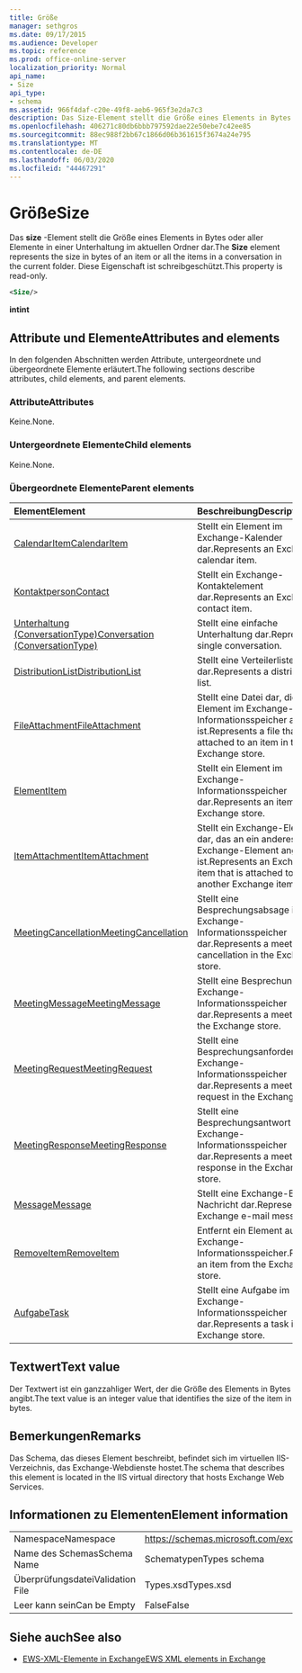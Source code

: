 ```yaml
---
title: Größe
manager: sethgros
ms.date: 09/17/2015
ms.audience: Developer
ms.topic: reference
ms.prod: office-online-server
localization_priority: Normal
api_name:
- Size
api_type:
- schema
ms.assetid: 966f4daf-c20e-49f8-aeb6-965f3e2da7c3
description: Das Size-Element stellt die Größe eines Elements in Bytes oder aller Elemente in einer Unterhaltung im aktuellen Ordner dar. Diese Eigenschaft ist schreibgeschützt.
ms.openlocfilehash: 406271c80db6bbb797592dae22e50ebe7c42ee85
ms.sourcegitcommit: 88ec988f2bb67c1866d06b361615f3674a24e795
ms.translationtype: MT
ms.contentlocale: de-DE
ms.lasthandoff: 06/03/2020
ms.locfileid: "44467291"
---
```

# <a name="size"></a><span data-ttu-id="ba041-104">Größe</span><span class="sxs-lookup"><span data-stu-id="ba041-104">Size</span></span>

<span data-ttu-id="ba041-105">Das **size** -Element stellt die Größe eines Elements in Bytes oder aller Elemente in einer Unterhaltung im aktuellen Ordner dar.</span><span class="sxs-lookup"><span data-stu-id="ba041-105">The **Size** element represents the size in bytes of an item or all the items in a conversation in the current folder.</span></span> <span data-ttu-id="ba041-106">Diese Eigenschaft ist schreibgeschützt.</span><span class="sxs-lookup"><span data-stu-id="ba041-106">This property is read-only.</span></span> 
  
```XML
<Size/>
```

 <span data-ttu-id="ba041-107">**int**</span><span class="sxs-lookup"><span data-stu-id="ba041-107">**int**</span></span>
## <a name="attributes-and-elements"></a><span data-ttu-id="ba041-108">Attribute und Elemente</span><span class="sxs-lookup"><span data-stu-id="ba041-108">Attributes and elements</span></span>

<span data-ttu-id="ba041-109">In den folgenden Abschnitten werden Attribute, untergeordnete und übergeordnete Elemente erläutert.</span><span class="sxs-lookup"><span data-stu-id="ba041-109">The following sections describe attributes, child elements, and parent elements.</span></span>
  
### <a name="attributes"></a><span data-ttu-id="ba041-110">Attribute</span><span class="sxs-lookup"><span data-stu-id="ba041-110">Attributes</span></span>

<span data-ttu-id="ba041-111">Keine.</span><span class="sxs-lookup"><span data-stu-id="ba041-111">None.</span></span>
  
### <a name="child-elements"></a><span data-ttu-id="ba041-112">Untergeordnete Elemente</span><span class="sxs-lookup"><span data-stu-id="ba041-112">Child elements</span></span>

<span data-ttu-id="ba041-113">Keine.</span><span class="sxs-lookup"><span data-stu-id="ba041-113">None.</span></span>
  
### <a name="parent-elements"></a><span data-ttu-id="ba041-114">Übergeordnete Elemente</span><span class="sxs-lookup"><span data-stu-id="ba041-114">Parent elements</span></span>

|<span data-ttu-id="ba041-115">**Element**</span><span class="sxs-lookup"><span data-stu-id="ba041-115">**Element**</span></span>|<span data-ttu-id="ba041-116">**Beschreibung**</span><span class="sxs-lookup"><span data-stu-id="ba041-116">**Description**</span></span>|
|:-----|:-----|
|[<span data-ttu-id="ba041-117">CalendarItem</span><span class="sxs-lookup"><span data-stu-id="ba041-117">CalendarItem</span></span>](calendaritem.md) <br/> |<span data-ttu-id="ba041-118">Stellt ein Element im Exchange-Kalender dar.</span><span class="sxs-lookup"><span data-stu-id="ba041-118">Represents an Exchange calendar item.</span></span>  <br/> |
|[<span data-ttu-id="ba041-119">Kontaktperson</span><span class="sxs-lookup"><span data-stu-id="ba041-119">Contact</span></span>](contact.md) <br/> |<span data-ttu-id="ba041-120">Stellt ein Exchange-Kontaktelement dar.</span><span class="sxs-lookup"><span data-stu-id="ba041-120">Represents an Exchange contact item.</span></span>  <br/> |
|[<span data-ttu-id="ba041-121">Unterhaltung (ConversationType)</span><span class="sxs-lookup"><span data-stu-id="ba041-121">Conversation (ConversationType)</span></span>](conversation-conversationtype.md) <br/> |<span data-ttu-id="ba041-122">Stellt eine einfache Unterhaltung dar.</span><span class="sxs-lookup"><span data-stu-id="ba041-122">Represents a single conversation.</span></span>  <br/> |
|[<span data-ttu-id="ba041-123">DistributionList</span><span class="sxs-lookup"><span data-stu-id="ba041-123">DistributionList</span></span>](distributionlist.md) <br/> |<span data-ttu-id="ba041-124">Stellt eine Verteilerliste dar.</span><span class="sxs-lookup"><span data-stu-id="ba041-124">Represents a distribution list.</span></span>  <br/> |
|[<span data-ttu-id="ba041-125">FileAttachment</span><span class="sxs-lookup"><span data-stu-id="ba041-125">FileAttachment</span></span>](fileattachment.md) <br/> |<span data-ttu-id="ba041-126">Stellt eine Datei dar, die an ein Element im Exchange-Informationsspeicher angefügt ist.</span><span class="sxs-lookup"><span data-stu-id="ba041-126">Represents a file that is attached to an item in the Exchange store.</span></span>  <br/> |
|[<span data-ttu-id="ba041-127">Element</span><span class="sxs-lookup"><span data-stu-id="ba041-127">Item</span></span>](item.md) <br/> |<span data-ttu-id="ba041-128">Stellt ein Element im Exchange-Informationsspeicher dar.</span><span class="sxs-lookup"><span data-stu-id="ba041-128">Represents an item in the Exchange store.</span></span>  <br/> |
|[<span data-ttu-id="ba041-129">ItemAttachment</span><span class="sxs-lookup"><span data-stu-id="ba041-129">ItemAttachment</span></span>](itemattachment.md) <br/> |<span data-ttu-id="ba041-130">Stellt ein Exchange-Element dar, das an ein anderes Exchange-Element angefügt ist.</span><span class="sxs-lookup"><span data-stu-id="ba041-130">Represents an Exchange item that is attached to another Exchange item.</span></span>  <br/> |
|[<span data-ttu-id="ba041-131">MeetingCancellation</span><span class="sxs-lookup"><span data-stu-id="ba041-131">MeetingCancellation</span></span>](meetingcancellation.md) <br/> |<span data-ttu-id="ba041-132">Stellt eine Besprechungsabsage im Exchange-Informationsspeicher dar.</span><span class="sxs-lookup"><span data-stu-id="ba041-132">Represents a meeting cancellation in the Exchange store.</span></span>  <br/> |
|[<span data-ttu-id="ba041-133">MeetingMessage</span><span class="sxs-lookup"><span data-stu-id="ba041-133">MeetingMessage</span></span>](meetingmessage.md) <br/> |<span data-ttu-id="ba041-134">Stellt eine Besprechung im Exchange-Informationsspeicher dar.</span><span class="sxs-lookup"><span data-stu-id="ba041-134">Represents a meeting in the Exchange store.</span></span>  <br/> |
|[<span data-ttu-id="ba041-135">MeetingRequest</span><span class="sxs-lookup"><span data-stu-id="ba041-135">MeetingRequest</span></span>](meetingrequest.md) <br/> |<span data-ttu-id="ba041-136">Stellt eine Besprechungsanforderung im Exchange-Informationsspeicher dar.</span><span class="sxs-lookup"><span data-stu-id="ba041-136">Represents a meeting request in the Exchange store.</span></span>  <br/> |
|[<span data-ttu-id="ba041-137">MeetingResponse</span><span class="sxs-lookup"><span data-stu-id="ba041-137">MeetingResponse</span></span>](meetingresponse.md) <br/> |<span data-ttu-id="ba041-138">Stellt eine Besprechungsantwort im Exchange-Informationsspeicher dar.</span><span class="sxs-lookup"><span data-stu-id="ba041-138">Represents a meeting response in the Exchange store.</span></span>  <br/> |
|[<span data-ttu-id="ba041-139">Message</span><span class="sxs-lookup"><span data-stu-id="ba041-139">Message</span></span>](message-ex15websvcsotherref.md) <br/> |<span data-ttu-id="ba041-140">Stellt eine Exchange-E-Mail-Nachricht dar.</span><span class="sxs-lookup"><span data-stu-id="ba041-140">Represents an Exchange e-mail message.</span></span>  <br/> |
|[<span data-ttu-id="ba041-141">RemoveItem</span><span class="sxs-lookup"><span data-stu-id="ba041-141">RemoveItem</span></span>](removeitem.md) <br/> |<span data-ttu-id="ba041-142">Entfernt ein Element aus dem Exchange-Informationsspeicher.</span><span class="sxs-lookup"><span data-stu-id="ba041-142">Removes an item from the Exchange store.</span></span>  <br/> |
|[<span data-ttu-id="ba041-143">Aufgabe</span><span class="sxs-lookup"><span data-stu-id="ba041-143">Task</span></span>](task.md) <br/> |<span data-ttu-id="ba041-144">Stellt eine Aufgabe im Exchange-Informationsspeicher dar.</span><span class="sxs-lookup"><span data-stu-id="ba041-144">Represents a task in the Exchange store.</span></span>  <br/> |
   
## <a name="text-value"></a><span data-ttu-id="ba041-145">Textwert</span><span class="sxs-lookup"><span data-stu-id="ba041-145">Text value</span></span>

<span data-ttu-id="ba041-146">Der Textwert ist ein ganzzahliger Wert, der die Größe des Elements in Bytes angibt.</span><span class="sxs-lookup"><span data-stu-id="ba041-146">The text value is an integer value that identifies the size of the item in bytes.</span></span>
  
## <a name="remarks"></a><span data-ttu-id="ba041-147">Bemerkungen</span><span class="sxs-lookup"><span data-stu-id="ba041-147">Remarks</span></span>

<span data-ttu-id="ba041-148">Das Schema, das dieses Element beschreibt, befindet sich im virtuellen IIS-Verzeichnis, das Exchange-Webdienste hostet.</span><span class="sxs-lookup"><span data-stu-id="ba041-148">The schema that describes this element is located in the IIS virtual directory that hosts Exchange Web Services.</span></span>
  
## <a name="element-information"></a><span data-ttu-id="ba041-149">Informationen zu Elementen</span><span class="sxs-lookup"><span data-stu-id="ba041-149">Element information</span></span>

|||
|:-----|:-----|
|<span data-ttu-id="ba041-150">Namespace</span><span class="sxs-lookup"><span data-stu-id="ba041-150">Namespace</span></span>  <br/> |https://schemas.microsoft.com/exchange/services/2006/types  <br/> |
|<span data-ttu-id="ba041-151">Name des Schemas</span><span class="sxs-lookup"><span data-stu-id="ba041-151">Schema Name</span></span>  <br/> |<span data-ttu-id="ba041-152">Schematypen</span><span class="sxs-lookup"><span data-stu-id="ba041-152">Types schema</span></span>  <br/> |
|<span data-ttu-id="ba041-153">Überprüfungsdatei</span><span class="sxs-lookup"><span data-stu-id="ba041-153">Validation File</span></span>  <br/> |<span data-ttu-id="ba041-154">Types.xsd</span><span class="sxs-lookup"><span data-stu-id="ba041-154">Types.xsd</span></span>  <br/> |
|<span data-ttu-id="ba041-155">Leer kann sein</span><span class="sxs-lookup"><span data-stu-id="ba041-155">Can be Empty</span></span>  <br/> |<span data-ttu-id="ba041-156">False</span><span class="sxs-lookup"><span data-stu-id="ba041-156">False</span></span>  <br/> |
   
## <a name="see-also"></a><span data-ttu-id="ba041-157">Siehe auch</span><span class="sxs-lookup"><span data-stu-id="ba041-157">See also</span></span>



- [<span data-ttu-id="ba041-158">EWS-XML-Elemente in Exchange</span><span class="sxs-lookup"><span data-stu-id="ba041-158">EWS XML elements in Exchange</span></span>](ews-xml-elements-in-exchange.md)

